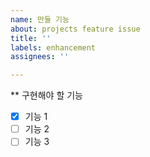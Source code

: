 ```yaml
---
name: 만들 기능
about: projects feature issue
title: ''
labels: enhancement
assignees: ''

---
```


** 구현해야 할 기능
- [x] 기능 1
- [ ] 기능 2
- [ ] 기능 3
